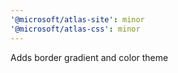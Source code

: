 ```yaml
---
'@microsoft/atlas-site': minor
'@microsoft/atlas-css': minor
---
```


Adds border gradient and color theme
